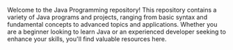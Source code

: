 Welcome to the Java Programming repository! This repository contains a variety of Java programs and projects, ranging from basic syntax and fundamental concepts to advanced topics and applications. Whether you are a beginner looking to learn Java or an experienced developer seeking to enhance your skills, you'll find valuable resources here.
